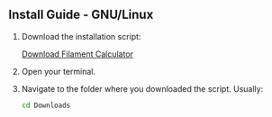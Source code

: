 ## Install Guide - GNU/Linux

1. Download the installation script:

   [Download Filament Calculator](https://github.com/cybergas123/bash-gui-filament-calc/raw/main/filament-calc.sh)

2. Open your terminal.

3. Navigate to the folder where you downloaded the script. Usually:

   ```bash
   cd Downloads
